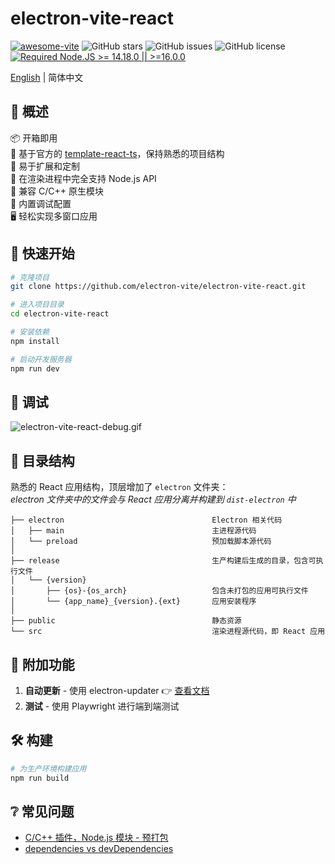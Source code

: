 # electron-vite-react

[![awesome-vite](https://awesome.re/mentioned-badge.svg)](https://github.com/vitejs/awesome-vite)
![GitHub stars](https://img.shields.io/github/stars/caoxiemeihao/vite-react-electron?color=fa6470)
![GitHub issues](https://img.shields.io/github/issues/caoxiemeihao/vite-react-electron?color=d8b22d)
![GitHub license](https://img.shields.io/github/license/caoxiemeihao/vite-react-electron)
[![Required Node.JS >= 14.18.0 || >=16.0.0](https://img.shields.io/static/v1?label=node&message=14.18.0%20||%20%3E=16.0.0&logo=node.js&color=3f893e)](https://nodejs.org/about/releases)

[English](README.md) | 简体中文

## 👀 概述

📦 开箱即用  
🎯 基于官方的 [template-react-ts](https://github.com/vitejs/vite/tree/main/packages/create-vite/template-react-ts)，保持熟悉的项目结构  
🌱 易于扩展和定制  
💪 在渲染进程中完全支持 Node.js API  
🔩 兼容 C/C++ 原生模块  
🐞 内置调试配置  
🖥 轻松实现多窗口应用  

## 🛫 快速开始

```sh
# 克隆项目
git clone https://github.com/electron-vite/electron-vite-react.git

# 进入项目目录
cd electron-vite-react

# 安装依赖
npm install

# 启动开发服务器
npm run dev
```

## 🐞 调试

![electron-vite-react-debug.gif](/electron-vite-react-debug.gif)

## 📂 目录结构

熟悉的 React 应用结构，顶层增加了 `electron` 文件夹：  
*electron 文件夹中的文件会与 React 应用分离并构建到 `dist-electron` 中*  

```tree
├── electron                                 Electron 相关代码
│   ├── main                                 主进程源代码
│   └── preload                              预加载脚本源代码
│
├── release                                  生产构建后生成的目录，包含可执行文件
│   └── {version}
│       ├── {os}-{os_arch}                   包含未打包的应用可执行文件
│       └── {app_name}_{version}.{ext}       应用安装程序
│
├── public                                   静态资源
└── src                                      渲染进程源代码，即 React 应用
```

## 🔧 附加功能

1. **自动更新** - 使用 electron-updater 👉 [查看文档](src/components/update/README.zh-CN.md)
2. **测试** - 使用 Playwright 进行端到端测试

## 🛠️ 构建

```sh
# 为生产环境构建应用
npm run build
```

## ❔ 常见问题

- [C/C++ 插件，Node.js 模块 - 预打包](https://github.com/electron-vite/vite-plugin-electron-renderer#dependency-pre-bundling)
- [dependencies vs devDependencies](https://github.com/electron-vite/vite-plugin-electron-renderer#dependencies-vs-devdependencies)
